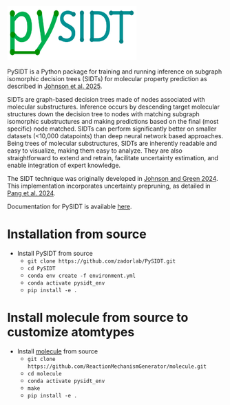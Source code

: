 # <img align="top" style="width:300px;height:125px;" src="https://github.com/zadorlab/PySIDT/blob/main/PySIDT_logo.png"> 
PySIDT is a Python package for training and running inference on subgraph isomorphic decision trees (SIDTs) for molecular property prediction as described in <a href="https://doi.org/10.26434/chemrxiv-2024-vbh8g">Johnson et al. 2025</a>. 

SIDTs are graph-based decision trees made of nodes associated with molecular substructures. Inference occurs by descending target molecular structures down the decision tree to nodes with matching subgraph isomorphic substructures and making predictions based on the final (most specific) node matched. SIDTs can perform significantly better on smaller datasets (<10,000 datapoints) than deep neural network based approaches. Being trees of molecular substructures, SIDTs are inherently readable and easy to visualize, making them easy to analyze. They are also straightforward to extend and retrain, facilitate uncertainty estimation, and enable integration of expert knowledge.


The SIDT technique was originally developed in <a href="https://doi.org/10.1039/D3RE00684K">Johnson and Green 2024</a>. This implementation incorporates uncertainty prepruning, as detailed in  <a href="https://doi.org/10.1021/acs.jpca.4c00569">Pang et al. 2024</a>. 

Documentation for PySIDT is available <a href="https://github.com/zadorlab/PySIDT/wiki">here</a>.

# Installation from source
- Install PySIDT from source
    - `git clone https://github.com/zadorlab/PySIDT.git`
    - `cd PySIDT`
    - `conda env create -f environment.yml`
    - `conda activate pysidt_env`
    - `pip install -e .`

# Install molecule from source to customize atomtypes
- Install [molecule](https://github.com/ReactionMechanismGenerator/molecule) from source
    - `git clone https://github.com/ReactionMechanismGenerator/molecule.git`
    - `cd molecule`
    - `conda activate pysidt_env`
    - `make`
    - `pip install -e .`
